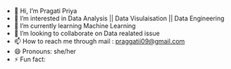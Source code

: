 - 👋 Hi, I’m Pragati Priya
- 👀 I’m interested in Data Analysis || Data Visulaisation || Data Engineering
- 🌱 I’m currently learning Machine Learning
- 💞️ I’m looking to collaborate on Data realated issue
- 📫 How to reach me through mail : praggatii09@gmail.com
- 😄 Pronouns: she/her
- ⚡ Fun fact: 

<!---
praggatii/praggatii is a ✨ special ✨ repository because its `README.md` (this file) appears on your GitHub profile.
You can click the Preview link to take a look at your changes.
--->
